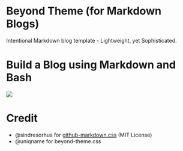 # Beyond Theme (for Markdown Blogs)

Intentional Markdown blog template - Lightweight, yet Sophisticated.

# Build a Blog using Markdown and Bash

[![](https://user-images.githubusercontent.com/122831/113492733-e735cc80-9496-11eb-8787-43fee2671891.jpg)](https://www.youtube.com/watch?v=LlYrvZuIYUQ&list=PLxki0D-ilnqZfyo2dZe11ZNGP7RJxJcoA&index=11&rel=0)

# Credit

- @sindresorhus for [github-markdown.css](https://github.com/sindresorhus/github-markdown-css) (MIT License)
- @uniqname for beyond-theme.css
